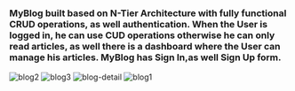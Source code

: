 # <h3>MyBlog built based on N-Tier Architecture with fully functional CRUD operations, as well authentication. When the User is logged in, he can use CUD operations otherwise he can only read articles, as well there is a dashboard where the User can manage his articles. MyBlog has Sign In,as well Sign Up form. </h3>

<img src="https://i.ibb.co/K5dh94M/blog2.png" alt="blog2" border="0">
<img src="https://i.ibb.co/Gnx7q9K/blog3.png" alt="blog3" border="0">
<img src="https://i.ibb.co/3ThGBGB/blog-detail.png" alt="blog-detail" border="0">
<img src="https://i.ibb.co/mS5m26b/blog1.png" alt="blog1" border="0">
